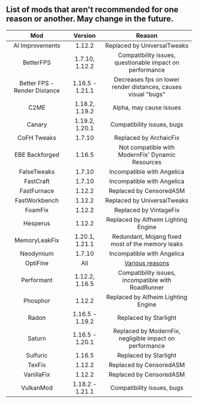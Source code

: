 ## List of mods that aren't recommended for one reason or another. May change in the future.
| Mod | Version | Reason |
|:---:|:---:|:---:|
| AI Improvements | 1.12.2 | Replaced by UniversalTweaks |
| BetterFPS | 1.7.10, 1.12.2 | Compatibility issues, questionable impact on performance |
| Better FPS - Render Distance | 1.16.5 - 1.21.1 | Decreases fps on lower render distances, causes visual "bugs" |
| C2ME | 1.18.2, 1.19.2 | Alpha, may cause issues |
| Canary | 1.19.2, 1.20.1 | Compatibility issues, bugs |
| CoFH Tweaks | 1.7.10 | Replaced by ArchaicFix |
| EBE Backforged | 1.16.5 | Not compatible with ModernFix' Dynamic Resources |
| FalseTweaks | 1.7.10 | Incompatible with Angelica |
| FastCraft | 1.7.10 | Incompatible with Angelica |
| FastFurnace | 1.12.2 | Replaced by CensoredASM |
| FastWorkbench | 1.12.2 | Replaced by UniversalTweaks |
| FoamFix | 1.12.2 | Replaced by VintageFix |
| Hesperus | 1.12.2 | Replaced by Alfheim Lighting Engine |
| MemoryLeakFix | 1.20.1, 1.21.1 | Redundant, Mojang fixed most of the memory leaks |
| Neodymium | 1.7.10 | Incompatible with Angelica |
| OptiFine | All | [Various reasons](opti-not-so-fine.md)
| Performant | 1.12.2, 1.16.5 | Compatibility issues, incompatible with RoadRunner |
| Phosphor | 1.12.2 | Replaced by Alfheim Lighting Engine |
| Radon | 1.16.5 - 1.19.2 | Replaced by Starlight |
| Saturn | 1.16.5 - 1.20.1 | Replaced by ModernFix, negligible impact on performance |
| Sulfuric | 1.16.5 | Replaced by Starlight |
| TexFix | 1.12.2 | Replaced by CensoredASM |
| VanillaFix | 1.12.2 | Replaced by CensoredASM |
| VulkanMod | 1.18.2 - 1.21.1 | Compatibility issues, bugs |
